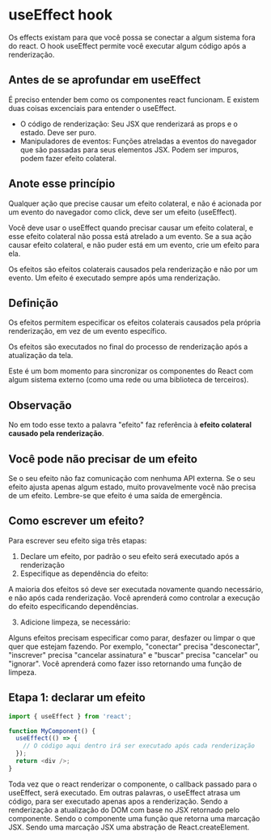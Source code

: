 # useEffect hook

Os effects existam para que você possa se conectar a algum sistema fora do
react. O hook useEffect permite você executar algum código após a renderização.

## Antes de se aprofundar em useEffect

É preciso entender bem como os componentes react funcionam. E existem duas coisas
excenciais para entender o useEffect.

- O código de renderização: Seu JSX que renderizará as props e o estado. Deve ser puro.
- Manipuladores de eventos: Funções atreladas a eventos do navegador que são passadas
para seus elementos JSX. Podem ser impuros, podem fazer efeito colateral.

## Anote esse princípio

Qualquer ação que precise causar um efeito colateral, e não é acionada por um evento do navegador
como click, deve ser um efeito (useEffect).

Você deve usar o useEffect quando precisar causar um efeito colateral, e esse efeito colateral
não possa está atrelado a um evento. Se a sua ação causar efeito colateral, e não puder está em
um evento, crie um efeito para ela.

Os efeitos são efeitos colaterais causados pela renderização e não por um evento. Um efeito é
executado sempre após uma renderização.

## Definição

Os efeitos permitem especificar os efeitos colaterais causados ​​pela própria renderização, 
em vez de um evento específico. 

Os efeitos são executados no final do processo de renderização após a atualização da tela.

Este é um bom momento para sincronizar os componentes do React com algum sistema externo 
(como uma rede ou uma biblioteca de terceiros).

## Observação

No em todo esse texto a palavra "efeito" faz referência à **efeito colateral causado pela renderização**.

## Você pode não precisar de um efeito

Se o seu efeito não faz comunicação com nenhuma API externa. Se o seu efeito ajusta apenas
algum estado, muito provavelmente você não precisa de um efeito. Lembre-se que efeito é uma
saída de emergência.

## Como escrever um efeito?

Para escrever seu efeito siga três etapas:

1. Declare um efeito, por padrão o seu efeito será executado após a renderização
2. Especifique as dependência do efeito:

A maioria dos efeitos só deve ser executada novamente quando necessário, e não após cada renderização. 
Você aprenderá como controlar a execução do efeito especificando dependências.

3. Adicione limpeza, se necessário: 

Alguns efeitos precisam especificar como parar, desfazer ou limpar o que quer que estejam fazendo. 
Por exemplo, "conectar" precisa "desconectar", "inscrever" precisa "cancelar assinatura" e "buscar" 
precisa "cancelar" ou "ignorar". Você aprenderá como fazer isso retornando uma função de limpeza.

## Etapa 1: declarar um efeito

```js
import { useEffect } from 'react';

function MyComponent() {
  useEffect(() => {
    // O código aqui dentro irá ser executado após cada renderização
  });
  return <div />;
}
```

Toda vez que o react renderizar o componente, o callback passado para o useEffect, será executado.
Em outras palavras, o useEffect atrasa um código, para ser executado apenas apos a renderização.
Sendo a renderização a atualização do DOM com base no JSX retornado pelo componente. Sendo o componente
uma função que retorna uma marcação JSX. Sendo uma marcação JSX uma abstração de React.createElement.





